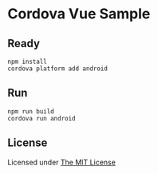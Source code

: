 # Cordova Vue Sample

## Ready

```console
npm install
cordova platform add android
```

## Run

```console
npm run build
cordova run android
```

## License

Licensed under [The MIT License](https://opensource.org/licenses/MIT)

